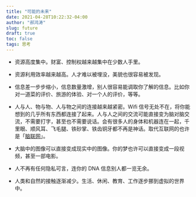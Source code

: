 ```yaml
---
title: "可能的未来"
date: 2021-04-28T10:22:32-04:00
author: "郝鸿涛"
slug: future
draft: true
toc: false
tags: 思考
---
```


- 资源高度集中。财富、控制权越来越集中在少数人手里。

- 资源利用效率越来越高。人才难以被埋没，美貌也很容易被发现。

- 信息差一步步缩小，信息数量激增，别人很容易能调取你了解的信息。比如你对一道菜的评价、旅游的体验、对一个人的评价，等等。

- 人与人、物与物、人与物之间的连接越来越紧密。Wifi 信号无处不在，将你能想到的几乎所有东西都连接了起来。人与人之间的交流可能直接变为脑对脑交流，不需要打字，甚至也不需要说话。会有很多人的身体和机器连在一起，千里眼、顺风耳、飞毛腿、铁砂掌、铁齿铜牙都不再是神话。取代互联网的也许是「[脑联网](/en/2020/02/25/b2b-communication/)」。

- 大脑中的图像可以直接变成现实中的图像。你的梦也许可以直接变成一段视频，甚至一部电影。

- 人不再有任何隐私可言，连你的 DNA 信息别人都一览无余。

- 人类和自然的接触逐渐减少。生活、休闲、教育、工作逐步挪到虚拟的世界中。
